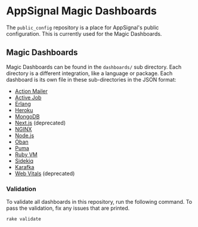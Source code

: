 # AppSignal Magic Dashboards

The `public_config` repository is a place for AppSignal's public configuration. This is currently used for the Magic Dashboards.

## Magic Dashboards

Magic Dashboards can be found in the `dashboards/` sub directory. Each directory is a different integration, like a language or package. Each dashboard is its own file in these sub-directories in the JSON format:

- [Action Mailer](/dashboards/action_mailer/)
- [Active Job](/dashboards/active_job/)
- [Erlang](/dashboards/erlang/)
- [Heroku](/dashboards/heroku/)
- [MongoDB](/dashboards/mongodb/)
- [Next.js](/dashboards/nextjs/) (deprecated)
- [NGINX](/dashboards/nginx/)
- [Node.js](/dashboards/nodejs/)
- [Oban](/dashboards/oban/)
- [Puma](/dashboards/puma/)
- [Ruby VM](/dashboards/ruby_vm/)
- [Sidekiq](/dashboards/sidekiq/)
- [Karafka](/dashboards/karafka/)
- [Web Vitals](/dashboard/web-vitals/) (deprecated)

### Validation

To validate all dashboards in this repository, run the following command. To pass the validation, fix any issues that are printed.

```
rake validate
```
